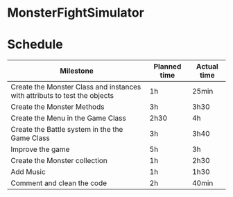 # MonsterFightSimulator

# Schedule

| Milestone | Planned time | Actual time |
| --- | --- | --- |
| Create the Monster Class and instances with attributs to test the objects| 1h | 25min |
| Create the Monster Methods | 3h | 3h30 |
| Create the Menu in the Game Class | 2h30 | 4h |
| Create the Battle system in the the Game Class | 3h | 3h40 |
| Improve the game | 5h | 3h |
| Create the Monster collection | 1h | 2h30 |
| Add Music | 1h | 1h30 |
| Comment and clean the code | 2h | 40min |
